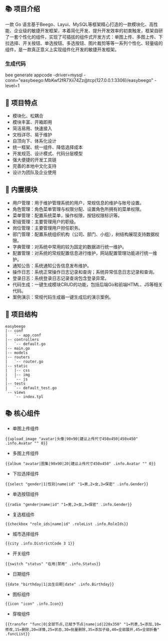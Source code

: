 ## 📚 项目介绍
一款 Go 语言基于Beego、Layui、MySQL等框架精心打造的一款模块化、高性能、企业级的敏捷开发框架，本着简化开发、提升开发效率的初衷触发，框架自研了一套个性化的组件，实现了可插拔的组件式开发方式：单图上传、多图上传、下拉选择、开关按钮、单选按钮、多选按钮、图片裁剪等等一系列个性化、轻量级的组件，是一款真正意义上实现组件化开发的敏捷开发框架。

### 生成代码
bee generate appcode -driver=mysql -conn="easybeego:MbKwf2fR7Xii74Zz@tcp(127.0.0.1:3306)/easybeego" -level=1


## 🍻 项目特点

+ 模块化、松耦合
+ 模块丰富、开箱即用
+ 简洁易用、快速接入
+ 文档详尽、易于维护
+ 自顶向下、体系化设计
+ 统一框架、统一组件、降低选择成本
+ 开发规范、设计模式、代码分层模型
+ 强大便捷的开发工具链
+ 完善的本地中文化支持
+ 设计为团队及企业使用

## 🍪 内置模块
+ 用户管理：用于维护管理系统的用户，常规信息的维护与账号设置。
+ 角色管理：角色菜单管理与权限分配、设置角色所拥有的菜单权限。
+ 菜单管理：配置系统菜单，操作权限，按钮权限标识等。
+ 职级管理：主要管理用户的职级。
+ 岗位管理：主要管理用户担任职务。
+ 部门管理：配置系统组织机构（公司、部门、小组），树结构展现支持数据权限。
+ 字典管理：对系统中常用的较为固定的数据进行统一维护。
+ 配置管理：对系统的常规配置信息进行维护，网站配置管理功能进行统一维护。
+ 通知公告：系统通知公告信息发布维护。
+ 操作日志：系统正常操作日志记录和查询；系统异常信息日志记录和查询。
+ 登录日志：系统登录日志记录查询包含登录异常。
+ 代码生成：一键生成模块CRUD的功能，包括后端Go和前端HTML、JS等相关代码。
+ 案例演示：常规代码生成器一键生成后的演示案例。

## 🍪 项目结构

```
easybeego
|-- conf
|   `-- app.conf
|-- controllers
|   `-- default.go
|-- main.go
|-- models
|-- routers
|   `-- router.go
|-- static
|   |-- css
|   |-- img
|   `-- js
|-- tests
|   `-- default_test.go
`-- views
    `-- index.tpl
```

## 📚 核心组件

+ 单图上传组件
```
{{upload_image "avatar|头像|90x90|建议上传尺寸450x450|450x450" .info.Avatar "" 0}}
```
+ 多图上传组件
```
{{album "avatar|图集|90x90|20|建议上传尺寸450x450" .info.Avatar "" 0}}
```
+ 下拉选择组件
```
{{select "gender|1|性别|name|id" "1=男,2=女,3=保密" .info.Gender}}
```
+ 单选按钮组件
```
{{radio "gender|name|id" "1=男,2=女,3=保密" .info.Gender}}
```
+ 复选框组件
```
{{checkbox "role_ids|name|id" .roleList .info.RoleIds}}
```
+ 城市选择组件
```
{{city .info.DistrictCode 3 1}}
```
+ 开关组件
```
{{switch "status" "在用|禁用" .info.Status}}
```
+ 日期组件
```
{{date "birthday|1|出生日期|date" .info.Birthday}}
```
+ 图标组件
```
{{icon "icon" .info.Icon}}
```
+ 穿梭组件
```
{{transfer "func|0|全部节点,已赋予节点|name|id|220x350" "1=列表,5=添加,10=修改,15=删除,20=详情,25=状态,30=批量删除,35=添加子级,40=全部展开,45=全部折叠" .funcList}}
```
